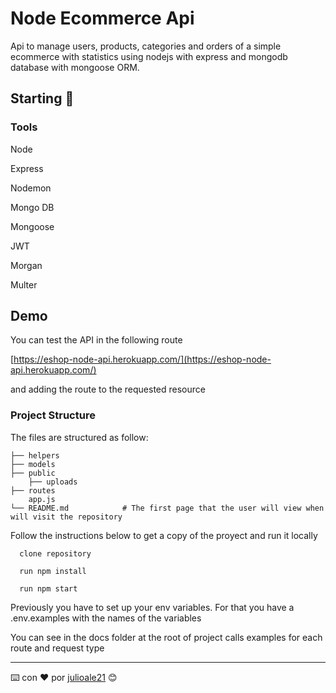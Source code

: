 # Node Ecommerce Api

Api to manage users, products, categories and orders of a simple ecommerce with statistics using nodejs with express and mongodb database  with mongoose ORM.

## Starting 🚀

### Tools

Node

Express

Nodemon

Mongo DB

Mongoose

JWT

Morgan

Multer

## Demo
You can test the API in the following route

[https://eshop-node-api.herokuapp.com/](https://eshop-node-api.herokuapp.com/)

and adding the route to the requested resource



### Project Structure
The files are structured as follow:

    ├── helpers          
    ├── models 
    ├── public
        ├── uploads 
    ├── routes             
        app.js
    └── README.md            # The first page that the user will view when will visit the repository

Follow the instructions below to get a copy of the proyect and run it locally

```
  clone repository
```

```
  run npm install
```

```
  run npm start
```

Previously you have to set up your env variables. For that you have a .env.examples with the names of the variables


You can see in the docs folder at the root of project calls examples for each route and request type




---
⌨️ con ❤️ por [julioale21](https://github.com/julioale21) 😊
